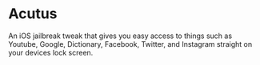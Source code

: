 # Acutus
An iOS jailbreak tweak that gives you easy access to things such as Youtube, Google, Dictionary, Facebook, Twitter, and Instagram straight on your devices lock screen.

